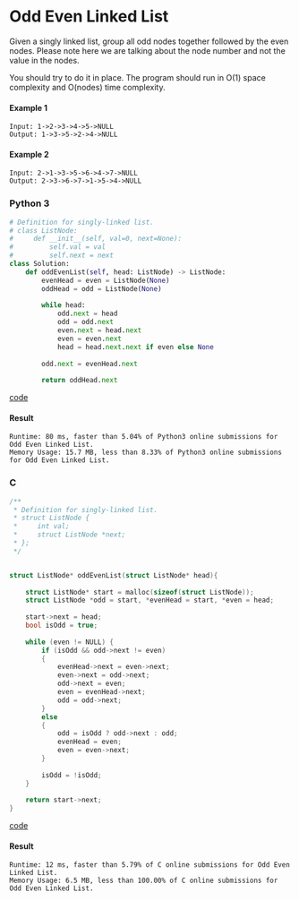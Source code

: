 # Odd Even Linked List
Given a singly linked list, group all odd nodes together followed by the even nodes. Please note here we are talking about the node number and not the value in the nodes.

You should try to do it in place. The program should run in O(1) space complexity and O(nodes) time complexity.

#### Example 1
```
Input: 1->2->3->4->5->NULL
Output: 1->3->5->2->4->NULL
```

#### Example 2
```
Input: 2->1->3->5->6->4->7->NULL
Output: 2->3->6->7->1->5->4->NULL
```

### Python 3
```python
# Definition for singly-linked list.
# class ListNode:
#     def __init__(self, val=0, next=None):
#         self.val = val
#         self.next = next
class Solution:
    def oddEvenList(self, head: ListNode) -> ListNode:
        evenHead = even = ListNode(None)
        oddHead = odd = ListNode(None)
        
        while head:
            odd.next = head
            odd = odd.next
            even.next = head.next
            even = even.next
            head = head.next.next if even else None
        
        odd.next = evenHead.next
        
        return oddHead.next
```
[code](Python%203/328.py)

#### Result
```
Runtime: 80 ms, faster than 5.04% of Python3 online submissions for Odd Even Linked List.
Memory Usage: 15.7 MB, less than 8.33% of Python3 online submissions for Odd Even Linked List.
```

### C
```C
/**
 * Definition for singly-linked list.
 * struct ListNode {
 *     int val;
 *     struct ListNode *next;
 * };
 */


struct ListNode* oddEvenList(struct ListNode* head){
    
    struct ListNode* start = malloc(sizeof(struct ListNode));
    struct ListNode *odd = start, *evenHead = start, *even = head;
    
    start->next = head;
    bool isOdd = true;
    
    while (even != NULL) {
        if (isOdd && odd->next != even)
        {
            evenHead->next = even->next;
            even->next = odd->next;
            odd->next = even;
            even = evenHead->next;
            odd = odd->next;
        } 
        else 
        {
            odd = isOdd ? odd->next : odd;
            evenHead = even;
            even = even->next;
        }
        
        isOdd = !isOdd;
    }
    
    return start->next;
}
```
[code](C/328.c)

#### Result
```
Runtime: 12 ms, faster than 5.79% of C online submissions for Odd Even Linked List.
Memory Usage: 6.5 MB, less than 100.00% of C online submissions for Odd Even Linked List.
```
